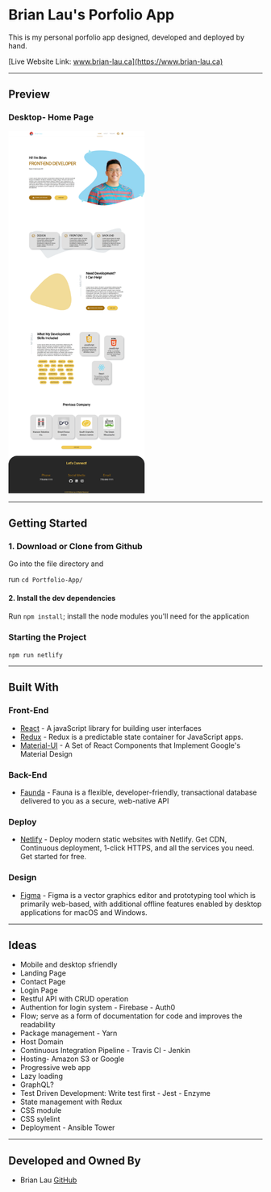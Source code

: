 # Brian Lau's Porfolio App

This is my personal porfolio app designed, developed and deployed by hand.

[Live Website Link: www.brian-lau.ca](https://www.brian-lau.ca)

---

## Preview

### Desktop- Home Page

<img src="./src/assets/readme/preview1.png" width="270px" alt="sgsc mobile screenshot">

---

## Getting Started

### 1. Download or Clone from Github

Go into the file directory and

run `cd Portfolio-App/`

#### 2. Install the dev dependencies

Run `npm install`; install the node modules you'll need for the application

### Starting the Project

`npm run netlify`

---

## Built With

### Front-End

- [React](https://facebook.github.io/react/) - A javaScript library for building user interfaces
- [Redux](http://redux.js.org/) - Redux is a predictable state container for JavaScript apps.
- [Material-UI](http://www.material-ui.com/#/) - A Set of React Components that Implement Google's Material Design

### Back-End

- [Faunda](https://fauna.com/) - Fauna is a flexible, developer-friendly, transactional database delivered to you as a secure, web-native API

### Deploy

- [Netlify](https://www.netlify.com/) - Deploy modern static websites with Netlify. Get CDN, Continuous deployment, 1-click HTTPS, and all the services you need. Get started for free.

### Design

- [Figma](https://www.figma.com/) - Figma is a vector graphics editor and prototyping tool which is primarily web-based, with additional offline features enabled by desktop applications for macOS and Windows.

---

## Ideas

- Mobile and desktop sfriendly
- Landing Page
- Contact Page
- Login Page
- Restful API with CRUD operation
- Authention for login system - Firebase - Auth0
- Flow; serve as a form of documentation for code and improves the readability
- Package management - Yarn
- Host Domain
- Continuous Integration Pipeline - Travis CI - Jenkin
- Hosting- Amazon S3 or Google
- Progressive web app
- Lazy loading
- GraphQL?
- Test Driven Development: Write test first - Jest - Enzyme
- State management with Redux
- CSS module
- CSS sylelint
- Deployment - Ansible Tower

---

## Developed and Owned By

- Brian Lau [GitHub](https://github.com/wtLau)
